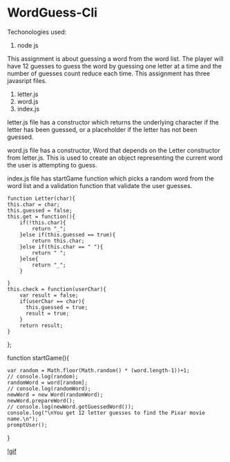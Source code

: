 # WordGuess-Cli

Techonologies used:
1. node js

This assignment is about guessing a word from the word list. The player will have 12 guesses to guess the word by guessing one letter  at a time and the number of guesses count reduce each time.
This assignment has three javasript files.
1. letter.js
2. word.js
3. index.js

letter.js file has a constructor which returns the underlying character if the letter has been guessed, or a placeholder  if the letter has not been guessed.

word.js file has a constructor, Word that depends on the Letter constructor from letter.js. This is used to create an object representing the current word the user is attempting to guess.

index.js file has startGame function which picks a random word from the word list and a validation function that validate the user guesses.

    function Letter(char){
    this.char = char;
    this.guessed = false;
    this.get = function(){
        if(!this.char){
            return "_";
        }else if(this.guessed == true){
            return this.char;
        }else if(this.char == " "){
            return " ";
        }else{
            return "_";
        }

    }
    this.check = function(userChar){
        var result = false;
        if(userChar == char){
          this.guessed = true;  
          result = true;
        }
        return result;
    }
   
};

   function startGame(){

    var random = Math.floor(Math.random() * (word.length-1))+1;
    // console.log(random);
    randomWord = word[random];
    // console.log(randomWord);
    newWord = new Word(randomWord);
    newWord.prepareWord();
    // console.log(newWord.getGuessedWord());
    console.log("\nYou get 12 letter guesses to find the Pixar movie name.\n");
    promptUser();
}

[!gif]()